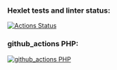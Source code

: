 ### Hexlet tests and linter status:
[![Actions Status](https://github.com/allomir/php-project-lvl1/workflows/hexlet-check/badge.svg)](https://github.com/allomir/php-project-lvl1/actions)
### github_actions PHP:
[![github_actions PHP](https://github.com/allomir/php-project-lvl1/actions/workflows/php.yml/badge.svg)]()
